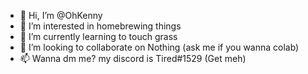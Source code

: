 - 👋 Hi, I’m @OhKenny
- 👀 I’m interested in homebrewing things
- 🌱 I’m currently learning to touch grass
- 💞️ I’m looking to collaborate on Nothing (ask me if you wanna colab)
- 📫 Wanna dm me? my discord is Tired#1529 (Get meh)

<!---
OhKenny/OhKenny is a ✨ special ✨ repository because its `README.md` (this file) appears on your GitHub profile.
You can click the Preview link to take a look at your changes.
--->
